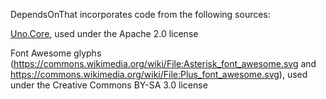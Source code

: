 DependsOnThat incorporates code from the following sources:

[Uno.Core](https://github.com/unoplatform/uno.core), used under the Apache 2.0 license

Font Awesome glyphs (https://commons.wikimedia.org/wiki/File:Asterisk_font_awesome.svg and https://commons.wikimedia.org/wiki/File:Plus_font_awesome.svg), used under the Creative Commons BY-SA 3.0 license